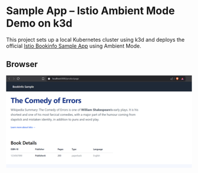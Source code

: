 # Sample App – Istio Ambient Mode Demo on k3d

This project sets up a local Kubernetes cluster using k3d and deploys the official [Istio Bookinfo Sample App](https://istio.io/latest/docs/examples/bookinfo/) using Ambient Mode.

## Browser

![sample app ss](docs/sample_app.png)
